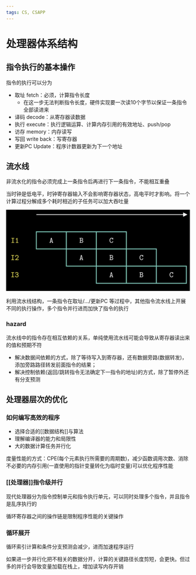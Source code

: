 ```yaml
---
tags: CS, CSAPP
---
```

# 处理器体系结构

## 指令执行的基本操作

指令的执行可以分为

- 取址 fetch：必须，计算指令长度
  - 在这一步无法判断指令长度，硬件实现要一次读10个字节以保证一条指令全部读进来
- 译码 decode：从寄存器读数据
- 执行 execute：执行逻辑运算、计算内存引用的有效地址、push/pop
- 访存 memory：内存读写
- 写回 write back：写寄存器
- 更新PC Update：程序计数器更新为下一个地址

## 流水线

非流水化的指令必须完成上一条指令后再进行下一条指令，不能相互重叠

当时钟是低电平，时钟寄存器输入不会影响寄存器状态，高电平时才影响。将一个计算过程分解成多个耗时相近的子任务可以加大吞吐量

![流水线](../../attachments/2022-06-01-11-26-51.png)

利用流水线结构，一条指令在取址/.../更新PC 等过程中，其他指令流水线上开展不同的执行操作，多个指令并行进而加快了指令的执行

### hazard

流水线中的指令存在相互依赖的关系，单纯使用流水线可能会导致从寄存器读出来的值和预期不符

- 解决数据间依赖的方式，除了等待写入到寄存器，还有数据旁路(数据转发)，添加旁路路径转发前面指令的结果；
- 解决控制依赖(返回/跳转指令无法确定下一指令的地址)的方式，除了暂停外还有分支预测

## 处理器层次的优化

### 如何编写高效的程序

- 选择合适的[[数据结构]]与算法
- 理解编译器的能力和局限性
- 大的数据计算任务并行化

度量性能的方式：CPE(每个元素执行所需要的周期数)，减少函数调用次数、消除不必要的内存引用(一直使用的指针变量转化为临时变量)可以优化程序性能

### [[处理器]]指令级并行

现代处理器分为指令控制单元和指令执行单元，可以同时处理多个指令，并且指令是乱序执行的

循环寄存器之间的操作链是限制程序性能的关键操作

### 循环展开

循环索引计算和条件分支预测会减少，进而加速程序运行

如果进一步并行化把不相关的数据分开，计算的关键路径长度剪短，会更快。但过多的并行会导致变量加载在栈上，增加读写内存开销
